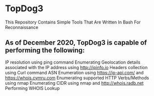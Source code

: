 # TopDog3
This Repository Contains Simple Tools That Are Written In Bash For Reconnaissance

## As of December 2020, TopDog3 is capable of performing the following:
IP resolution using ping command
Enumerating Geolocation details associated with the IP address using http://ipinfo.io
Headers collection using Curl command
ASN Enumeration using https://ip-api.com/ and https://whois.cymru.com
Enumerating supported HTTP Verbs/Methods using nmap
Enumerating CIDR using nmap and http://whois.radb.net
Performing WHOIS Lookup
